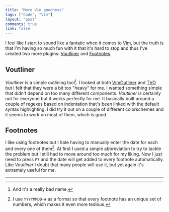 ```yaml
---
title: "More Vim goodness" 
tags: ["Code", "Vim"]
layout: "post"
comments: true
link: false
---
```


I feel like I start to sound like a fantatic when it comes to [Vim](http://www.vim.org/), but the truth is that I'm having so much fun with it that it's hard to stop and thus I've created two more plugins: [Voutliner](https://github.com/gummesson/voutliner.vim) and [Footnotes](https://github.com/gummesson/footnotes.vim).

## Voutliner

*Voutliner* is a simple outlining tool[^20130216-1]. I looked at both [VimOutliner](http://www.vim.org/scripts/script.php?script_id=3515) and [TVO](http://www.vim.org/scripts/script.php?script_id=517) but I felt that they were a bit too "heavy" for me. I wanted something simple that didn't depend on too many different components. *Voutliner* is certainly not for everyone but it works perfectly for me. It basically built around a couple of regexes based on indentation that's been linked with the default syntax highlighting. I did try it out on a couple of different colorschemes and it seems to work on most of them, which is good.

## Footnotes

I like using footnotes but I hate having to manually enter the date for each and every one of them[^20130216-2]. At first I used a simple abbreviation to try to tackle the problem but I still had to move around too much for my liking. Now I just need to press `F7` and the date will get added to every footnote automatically. Like *Voutliner* I doubt that many people will use it, but yet again it's extremely useful for me.

* * *

[^20130216-1]: And it's a really bad name.
[^20130216-2]: I use `YYYYMMDD-#` as a format so that every footnote has an unique set of numbers, which makes it even more tedious.
